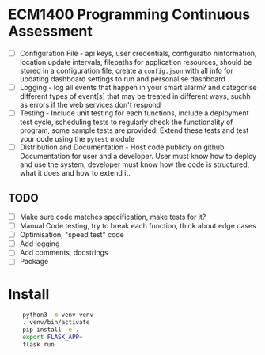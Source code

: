# ECM1400 Programming Continuous Assessment

- [ ] Configuration File - api keys, user credentials, configuratio ninformation, location update intervals, filepaths for application resources, should be stored in a configuration file, create a `config.json` with all info for updating dashboard settings to run and personalise dashboard
- [ ] Logging - log all events that happen in your smart alarm? and categorise different types of event[s] that may be treated in different ways, suchh as errors if the web services don't respond
- [ ] Testing - Include unit testing for each functions, include a deployment test cycle, scheduling tests to regularly check the functionality of program, some sample tests are provided. Extend these tests and test your code using the `pytest` module
- [ ] Distribution and Documentation - Host code publicly on github. Documentation for user and a developer. User must know how to deploy and use the system, developer must know how the code is structured, what it does and how to extend it.

## TODO
- [ ] Make sure code matches specification, make tests for it?
- [ ] Manual Code testing, try to break each function, think about edge cases
- [ ] Optimisation, "speed test" code
- [ ] Add logging
- [ ] Add comments, docstrings
- [ ] Package

# Install

```bash
    python3 -m venv venv
    . venv/bin/activate
    pip install -e .
    export FLASK_APP=
    flask run
```